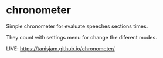 # chronometer
Simple chronometer for evaluate speeches sections times.

They count with settings menu for change the diferent modes.

LIVE: https://tanisjam.github.io/chronometer/
